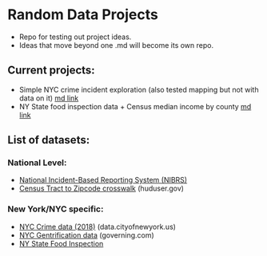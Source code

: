 # Random Data Projects
* Repo for testing out project ideas. 
* Ideas that move beyond one .md will become its own repo. 

## Current projects:
* Simple NYC crime incident exploration (also tested mapping but not with data on it) [md link](https://github.com/mychan24/rand_data/blob/master/crime/NYC_CrimeRate_Exp.md)
* NY State food inspection data + Census median income by county [md link](https://github.com/mychan24/rand_data/blob/master/food/NY_Food_Exp.md)


## List of datasets: 

### National Level:

* [National Incident-Based Reporting System (NIBRS)](https://crime-data-explorer.fr.cloud.gov)
* [Census Tract to Zipcode crosswalk](https://www.huduser.gov/portal/datasets/usps_crosswalk.html) (huduser.gov)


### New York/NYC specific: 

* [NYC Crime data (2018)](https://data.cityofnewyork.us/Public-Safety/NYPD-Complaint-Data-Current-Year-To-Date-/5uac-w243/data) (data.cityofnewyork.us)
* [NYC Gentrification data](https://www.governing.com/gov-data/new-york-gentrification-maps-demographic-data.html#citieslist) (governing.com)
* [NY State Food Inspection](https://health.data.ny.gov/Health/Food-Service-Establishment-Last-Inspection/cnih-y5dw)
